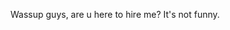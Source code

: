 Wassup guys, are u here to hire me?
It's not funny.

<!---
INeedJobToStartWork/INeedJobToStartWork is a ✨ special ✨ repository because its `README.md` (this file) appears on your GitHub profile.
You can click the Preview link to take a look at your changes.
--->

